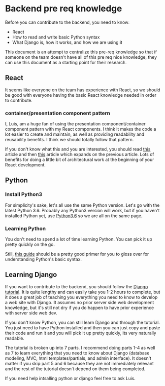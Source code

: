 # Backend pre req knowledge

Before you can contribute to the backend, you need to know:

* React
* How to read and write basic Python syntax
* What Django is, how it works, and how we are using it

This document is an attempt to centralize this pre-req knowledge so that if someone on the team doesn't have all of this pre req nice knowledge, they can use this document as a starting point for their research.

## React

It seems like everyone on the team has experience with React, so we should be good with everyone having the basic React knowledge needed in order to contribute.

### container/presentation component pattern

I, Luis, am a huge fan of using the presentation component/container component pattern with my React components. I think it makes the code a lot easier to create and maintain, as well as providing readability and reusability benefits. I think we should totally follow that pattern.

If you don't know what this and you are interested, you should read [this](https://medium.com/@learnreact/container-components-c0e67432e005#.kl8mxicpq) article and then [this](https://medium.com/@dan_abramov/smart-and-dumb-components-7ca2f9a7c7d0#.b8n3tcz4n) article which expands on the previous article. Lots of benefits for doing a little bit of architectural work at the beginning of your React development.

## Python

### Install Python3

For simplicity's sake, let's all use the same Python version. Let's go with the latest Python 3.6. Probably any Python3 version will work, but if you haven't installed Python yet, use [Python3.6](https://www.python.org/downloads/release/python-360/) so we are all on the same page.

### Learning Python

You don't need to spend a lot of time learning Python. You can pick it up pretty quickly on the go.

Still, [this guide](http://www.tutorialspoint.com/python/python_quick_guide.htm) should be a pretty good primer for you to gloss over for understanding Python's basic syntax.

## Learning Django

If you want to contribute to the backend, you should follow the [Django tutorial](https://docs.djangoproject.com/en/1.10/intro/tutorial01/). It is quite lengthy and can easily take you 1-2 hours to complete, but it does a great job of teaching you everything you need to know to develop a web site with Django. It assumes no prior server side web development knowledge, but it's still not dry if you do happen to have prior experience with server side web dev.

If you don't know Python, you can still learn Django and through the tutorial. You just need to have Python installed and then you can just copy and paste their code and run it and you will pick it up pretty quickly, its very naturally readable.

The tutorial is broken up into 7 parts. I recommend doing parts 1-4 as well as 7 to learn everything that you need to know about Django (database modeling, MVC, html templates/partials, and admin interface). It doesn't matter if you skip part 5 and 6 because they are not immediately relevant and the rest of the tutorial doesn't depend on them being completed.

If you need help intsalling python or django feel free to ask Luis. 
